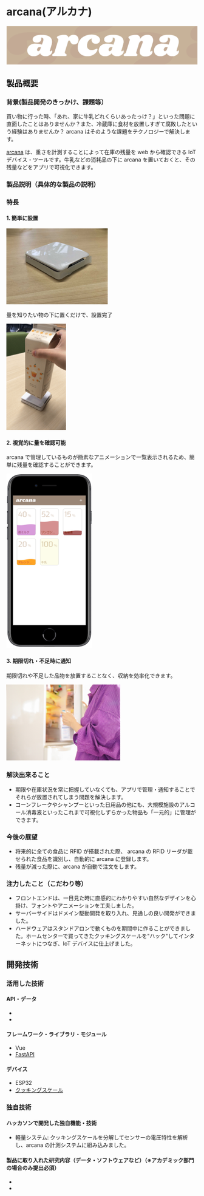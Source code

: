 # arcana(アルカナ)

[![demo movie](https://github.com/jphacks/A_2016/blob/master/images/arcana_logo.png?raw=true)](https://youtu.be/DF2gapkrYQQ)

## 製品概要

### 背景(製品開発のきっかけ、課題等）

買い物に行った時、「あれ、家に牛乳どれくらいあったっけ？」といった問題に直面したことはありませんか？また、冷蔵庫に食材を放置しすぎて腐敗したという経験はありませんか？ arcana はそのような課題をテクノロジーで解決します。

[arcana](https://objective-ptolemy-33394b.netlify.app/) は、重さを計測することによって在庫の残量を web から確認できる IoT デバイス・ツールです。牛乳などの消耗品の下に arcana を置いておくと、その残量などをアプリで可視化できます。

### 製品説明（具体的な製品の説明）

### 特長

#### 1. 簡単に設置

<img src="https://github.com/jphacks/A_2016/blob/master/images/device.jpg?raw=true" height="200"/>

量を知りたい物の下に置くだけで、設置完了

<img src="https://github.com/jphacks/A_2016/blob/master/images/use.gif?raw=true" style="height:20em"/>

#### 2. 視覚的に量を確認可能

arcana で管理しているものが簡素なアニメーションで一覧表示されるため、簡単に残量を確認することができます。

<img src="https://github.com/jphacks/A_2016/blob/master/images/screen.png?raw=true" height="460"/>

#### 3. 期限切れ・不足時に通知

期限切れや不足した品物を放置することなく、収納を効率化できます。

<img src="https://github.com/jphacks/A_2016/blob/master/images/milk.jpg?raw=true" height="200"/>

### 解決出来ること

- 期限や在庫状況を常に把握していなくても、アプリで管理・通知することでそれらが放置されてしまう問題を解決します。
- コーンフレークやシャンプーといった日用品の他にも、大規模施設のアルコール消毒液といったこれまで可視化しずらかった物品も「一元的」に管理ができます。

### 今後の展望

- 将来的に全ての食品に RFID が搭載された際、 arcana の RFID リーダが載せられた食品を識別し、自動的に arcana に登録します。
- 残量が減った際に、arcana が自動で注文をします。

### 注力したこと（こだわり等）

- フロントエンドは、一目見た時に直感的にわかりやすい自然なデザインを心掛け、フォントやアニメーションを工夫しました。
- サーバーサイドはドメイン駆動開発を取り入れ、見通しの良い開発ができました。
- ハードウェアはスタンドアロンで動くものを期間中に作ることができました。ホームセンターで買ってきたクッキングスケールを"ハック"してインターネットにつなぎ、IoT デバイスに仕上げました。

## 開発技術

### 活用した技術

#### API・データ

-
-

#### フレームワーク・ライブラリ・モジュール

- Vue
- [FastAPI](https://fastapi.tiangolo.com/ja/)

#### デバイス

- ESP32
- [クッキングスケール](https://www.nitori-net.jp/ec/product/8975062s/)

### 独自技術

#### ハッカソンで開発した独自機能・技術

- 軽量システム: クッキングスケールを分解してセンサーの電圧特性を解析し、arcana の計測システムに組み込みました。
<!-- - 特に力を入れた部分をファイルリンク、または commit_id を記載してください。-->

#### 製品に取り入れた研究内容（データ・ソフトウェアなど）（※アカデミック部門の場合のみ提出必須）

-
-
